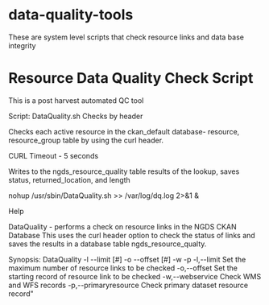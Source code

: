 # data-quality-tools
These are system level scripts that check resource links and data base integrity

# Resource Data Quality Check Script

This is a post harvest automated QC tool

Script: DataQuality.sh
Checks by header

Checks each active resource in the ckan_default database- resource, resource_group table by using the curl header.

CURL Timeout - 5 seconds 

Writes to the ngds_resource_quality table results of the lookup, saves status, returned_location, and length

nohup /usr/sbin/DataQuality.sh >> /var/log/dq.log 2>&1 &

Help 

DataQuality - performs a check on resource links in the NGDS CKAN Database 
              This uses the curl header option to check the status of links
              and saves the results in a database table ngds_resource_qualty.

Synopsis:  DataQuality -l --limit [#]  -o --offset [#] -w -p
    -l,--limit    Set the maximum number of resource links to be checked
    -o,--offset   Set the starting record of resource link to be checked
    -w,--webservice        Check WMS and WFS records
    -p,--primaryresource   Check primary dataset resource record"

